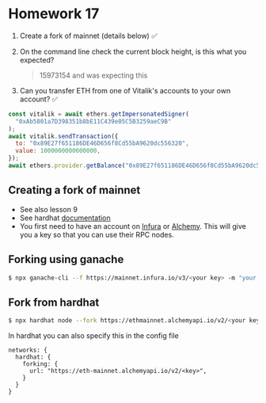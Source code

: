 # Homework 17

1. Create a fork of mainnet (details below) ✅
2. On the command line check the current block height, is this what you expected?

   > 15973154 and was expecting this

3. Can you transfer ETH from one of Vitalik's accounts to your own account? ✅

```js
const vitalik = await ethers.getImpersonatedSigner(
  "0xAb5801a7D398351b8bE11C439e05C5B3259aeC9B"
);
await vitalik.sendTransaction({
  to: "0x89E27f651186DE46D656f8Cd55bA9620dc556320",
  value: 1000000000000000,
});
await ethers.provider.getBalance("0x89E27f651186DE46D656f8Cd55bA9620dc556320");
```

## Creating a fork of mainnet

- See also lesson 9
- See hardhat [documentation](https://hardhat.org/hardhat-network/docs/guides/forking-other-networks)
- You first need to have an account on [Infura](https://www.infura.io/[) or [Alchemy](https://www.alchemy.com/). This will give you a key so that you can use their RPC nodes.

## Forking using ganache

```sh
$ npx ganache-cli --f https://mainnet.infura.io/v3/<your key> -m "your 12 word mnemonic" --unlock <address> -i <chain ID>
```

## Fork from hardhat

```sh
$ npx hardhat node --fork https://ethmainnet.alchemyapi.io/v2/<your key>
```

In hardhat you can also specify this in the config file

```
networks: {
  hardhat: {
    forking: {
      url: "https://eth-mainnet.alchemyapi.io/v2/<key>",
    }
  }
}
```

